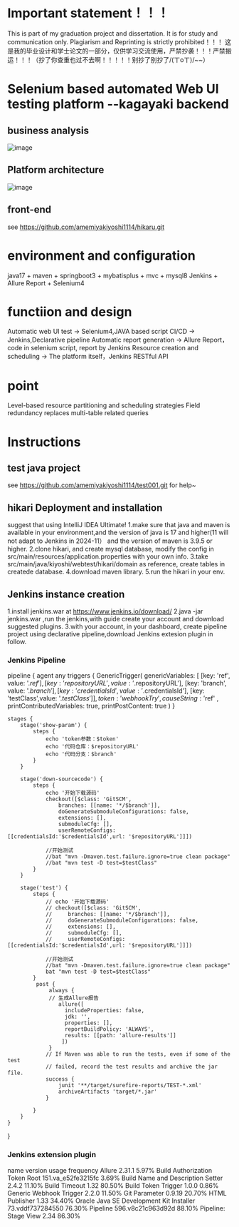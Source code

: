 # Important statement！！！
This is part of my graduation project and dissertation. It is for study and communication only. Plagiarism and Reprinting  is strictly prohibited！！！
这是我的毕业设计和学士论文的一部分，仅供学习交流使用，严禁抄袭！！！严禁搬运！！！（抄了你查重也过不去啊！！！！！别抄了别抄了/(ㄒoㄒ)/~~）

# Selenium based automated Web UI testing platform --kagayaki backend 
## business analysis
![image](https://github.com/amemiyakiyoshi1114/hikari/assets/72334251/14c7106f-95ab-4796-9c7c-3014610158c8)
## Platform architecture
![image](https://github.com/amemiyakiyoshi1114/hikari/assets/72334251/351eb359-c111-41b1-9ca0-f4e94ae60452)
## front-end 
see https://github.com/amemiyakiyoshi1114/hikaru.git

# environment and configuration
java17 + maven + springboot3 + mybatisplus + mvc + mysql8
Jenkins + Allure Report + Selenium4

# functiion and design
Automatic web UI test -> Selenium4,JAVA based script
CI/CD -> Jenkins,Declarative pipeline
Automatic report generation -> Allure Report，code in selenium script, report by Jenkins
Resource creation and scheduling -> The platform itself，Jenkins RESTful API

# point
Level-based resource partitioning and scheduling strategies 
Field redundancy replaces multi-table related queries

# Instructions
## test java project
see https://github.com/amemiyakiyoshi1114/test001.git for help~
## hikari Deployment and installation
suggest that using IntelliJ IDEA Ultimate!
1.make sure that java and maven is available in your environment,and the version of java is 17 and higher(11 will not adapt to Jenkins in 2024-11） and the version of maven is 3.9.5 or higher.
2.clone hikari, and create mysql database, modify the config in src/main/resources/application.properties with your own info.
3.take src/main/java/kiyoshi/webtest/hikari/domain as reference, create tables in createde database.
4.download maven library.
5.run the hikari in your env.
## Jenkins instance creation
1.install jenkins.war at https://www.jenkins.io/download/
2.java -jar jenkins.war ,run the jenkins,with guide create your account and download suggested plugins.
3.with your account, in your dashboard, create pipeline project using declarative pipeline,download Jenkins extesion plugin in follow.
### Jenkins Pipeline
pipeline {
    agent any
    triggers {
        GenericTrigger(
            genericVariables: [
              [key: 'ref', value: '$.ref'],
              [key: 'repositoryURL', value: '$.repositoryURL'],
              [key: 'branch', value: '$.branch'],
              [key: 'credentialsId',value: '$.credentialsId'],
              [key: 'testClass',value: '$.testClass']
            ],
            token: 'webhookTry' ,
            causeString: '$ref' ,
            printContributedVariables: true,
            printPostContent: true
        )
    }
    
    stages {
        stage('show-param') {
            steps {
                echo 'token参数：$token'
                echo '代码仓库：$repositoryURL'
                echo '代码分支：$branch'
            }
        }
        
        stage('down-sourcecode') {
            steps {
                echo '开始下载源码'
                checkout([$class: 'GitSCM', 
                    branches: [[name: '*/$branch']], 
                    doGenerateSubmoduleConfigurations: false, 
                    extensions: [], 
                    submoduleCfg: [], 
                    userRemoteConfigs: [[credentialsId:'$credentialsId',url: '$repositoryURL']]])
                
                //开始测试
                //bat "mvn -Dmaven.test.failure.ignore=true clean package"
                //bat "mvn test -D test=$testClass"
            }
        }

        stage('test') {
            steps {
                // echo '开始下载源码'
                // checkout([$class: 'GitSCM', 
                //     branches: [[name: '*/$branch']], 
                //     doGenerateSubmoduleConfigurations: false, 
                //     extensions: [], 
                //     submoduleCfg: [], 
                //     userRemoteConfigs: [[credentialsId:'$credentialsId',url: '$repositoryURL']]])
                
                //开始测试
                //bat "mvn -Dmaven.test.failure.ignore=true clean package"
                bat "mvn test -D test=$testClass"
            }
             post {
                 always {
                 // 生成Allure报告
                    allure([
                      includeProperties: false,
                      jdk: '',
                      properties: [],
                      reportBuildPolicy: 'ALWAYS',
                      results: [[path: 'allure-results']]
                     ])
                 }
                // If Maven was able to run the tests, even if some of the test
                // failed, record the test results and archive the jar file.
                success {
                    junit '**/target/surefire-reports/TEST-*.xml'
                    archiveArtifacts 'target/*.jar'
                }
                
            }
        }            
    }
}
### Jenkins extension plugin
name	version	usage frequency
Allure	2.31.1	5.97%
Build Authorization Token Root	151.va_e52fe3215fc	3.69%
Build Name and Description Setter	2.4.2	11.10%
Build Timeout	1.32	80.50%
Build Token Trigger	1.0.0	0.86%
Generic Webhook Trigger	2.2.0	11.50%
Git Parameter	0.9.19	20.70%
HTML Publisher	1.33	34.40%
Oracle Java SE Development Kit Installer	73.vddf737284550	76.30%
Pipeline	596.v8c21c963d92d	88.10%
Pipeline: Stage View	2.34	86.30%
